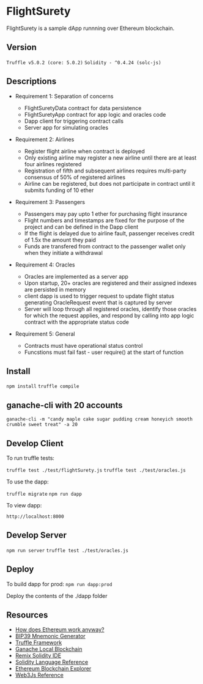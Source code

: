 # FlightSurety

FlightSurety is a sample dApp runnning over Ethereum blockchain.

## Version
`Truffle v5.0.2 (core: 5.0.2)`
`Solidity - ^0.4.24 (solc-js)`

## Descriptions
* Requirement 1: Separation of concerns
  - FlightSuretyData contract for data persistence
  - FlightSuretyApp contract for app logic and oracles code
  - Dapp client for triggering contract calls
  - Server app for simulating oracles

* Requirement 2: Airlines
  - Register flight airline when contract is deployed
  - Only existing airline may register a new airline until there are at least four airlines registered
  - Registration of fifth and subsequent airlines requires multi-party consensus of 50% of registered airlines
  - Airline can be registered, but does not participate in contract until it submits funding of 10 ether

* Requirement 3: Passengers
  - Passengers may pay upto 1 ether for purchasing flight insurance
  - Flight numbers and timestamps are fixed for the purpose of the project and can be defined in the Dapp client
  - If the flight is delayed due to airline fault, passenger receives credit of 1.5x the amount they paid
  - Funds are transfered from contract to the passenger wallet only when they initiate a withdrawal

* Requirement 4: Oracles
  - Oracles are implemented as a server app
  - Upon startup, 20+ oracles are registered and their assigned indexes are persisted in memory
  - client dapp is used to trigger request to update flight status generating OracleRequest event that is captured by server
  - Server will loop through all registered oracles, identify those oracles for which the request applies, and respond by calling into app logic contract with the appropriate status code

* Requirement 5: General
  - Contracts must have operational status control
  - Funcstions must fail fast - user require() at the start of function

## Install

`npm install`
`truffle compile`

## ganache-cli with 20 accounts
`ganache-cli -m "candy maple cake sugar pudding cream honeyich smooth crumble sweet treat" -a 20`

## Develop Client

To run truffle tests:

`truffle test ./test/flightSurety.js`
`truffle test ./test/oracles.js`

To use the dapp:

`truffle migrate`
`npm run dapp`

To view dapp:

`http://localhost:8000`

## Develop Server

`npm run server`
`truffle test ./test/oracles.js`

## Deploy

To build dapp for prod:
`npm run dapp:prod`

Deploy the contents of the ./dapp folder


## Resources

* [How does Ethereum work anyway?](https://medium.com/@preethikasireddy/how-does-ethereum-work-anyway-22d1df506369)
* [BIP39 Mnemonic Generator](https://iancoleman.io/bip39/)
* [Truffle Framework](http://truffleframework.com/)
* [Ganache Local Blockchain](http://truffleframework.com/ganache/)
* [Remix Solidity IDE](https://remix.ethereum.org/)
* [Solidity Language Reference](http://solidity.readthedocs.io/en/v0.4.24/)
* [Ethereum Blockchain Explorer](https://etherscan.io/)
* [Web3Js Reference](https://github.com/ethereum/wiki/wiki/JavaScript-API)
